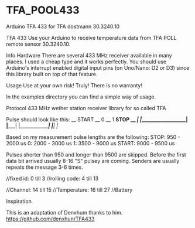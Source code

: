 # TFA_POOL433
Arduino TFA 433 for TFA dostmann 30.3240.10

TFA 433
Use your Arduino to receive temperature data from TFA POLL remote sensor 30.3240.10.

Info
Hardware
There are several 433 MHz receiver available in many places. I used a cheap type and it works perfectly. You should use Arduino's interrupt enabled digital input pins (on Uno/Nano: D2 or D3) since this library built on top of that feature.

Usage
Use at your own risk! Truly! There is no warranty!

In the examples directory you can find a simple way of usage.

Protocol
433 MHz wether station receiver library for so called TFA

Pulse should look like this:
     __       START         __   0   __     1            __STOP __
   _|  |___________________|  |_____|  |________________|  |___|  |_

Based on my measurement pulse lengths are the following:
STOP: 950 - 2000 us
0: 2000 - 3000 us
1: 3500 - 9000 us
START: 9000 - 9500 us

Pulses shorter than 950 and longer than 9500 are skipped.
Before the first data bit arrived usually 8-16 "S" pulsey are coming.
Senders are usually repeats the message 3-6 times. 

//fixed id: 0 till 3
//rolling code: 4 till 13

//Channel: 14 till 15
//Temperature: 16 till 27
//Battery


Inspiration

This is an adaptation of Denxhum thanks to him.
https://github.com/denxhun/TFA433
